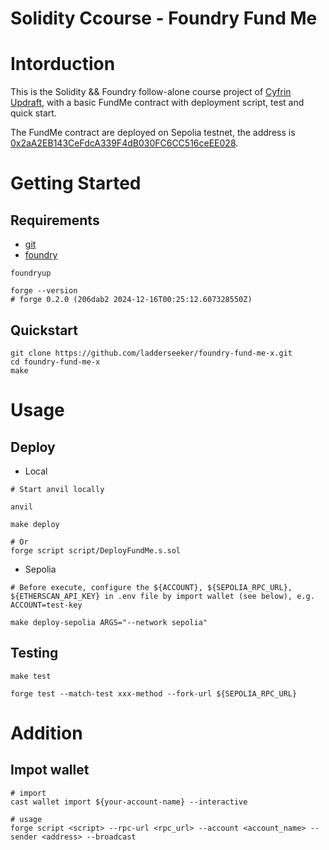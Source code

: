 # Solidity Ccourse - Foundry Fund Me

# Intorduction

This is the Solidity && Foundry follow-alone course project of [Cyfrin Updraft](https://updraft.cyfrin.io/), with a basic FundMe contract with deployment script, test and quick start. 

The FundMe contract are deployed on Sepolia testnet, the address is [0x2aA2EB143CeFdcA339F4dB030FC6CC516ceEE028](https://sepolia.etherscan.io/address/0x2aa2eb143cefdca339f4db030fc6cc516ceee028).

# Getting Started

## Requirements

- [git](https://git-scm.com/book/en/v2/Getting-Started-Installing-Git)
- [foundry](https://getfoundry.sh/)
  
```shell
foundryup

forge --version
# forge 0.2.0 (206dab2 2024-12-16T00:25:12.607328550Z)
```

## Quickstart

```
git clone https://github.com/ladderseeker/foundry-fund-me-x.git
cd foundry-fund-me-x
make
```

# Usage

## Deploy

- Local

```shell
# Start anvil locally

anvil
```

```shell
make deploy

# Or
forge script script/DeployFundMe.s.sol
```

- Sepolia

```shell
# Before execute, configure the ${ACCOUNT}, ${SEPOLIA_RPC_URL}, ${ETHERSCAN_API_KEY} in .env file by import wallet (see below), e.g. ACCOUNT=test-key

make deploy-sepolia ARGS="--network sepolia"
```

## Testing

```
make test
```

```
forge test --match-test xxx-method --fork-url ${SEPOLIA_RPC_URL}
```

# Addition

## Impot wallet
```
# import
cast wallet import ${your-account-name} --interactive

# usage
forge script <script> --rpc-url <rpc_url> --account <account_name> --sender <address> --broadcast
```
